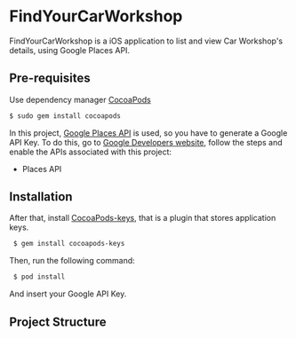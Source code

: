 # FindYourCarWorkshop

FindYourCarWorkshop is a iOS application to list and view Car Workshop's details, using Google Places API.

<!-- include screenshots -->

## Pre-requisites

Use dependency manager [CocoaPods](https://cocoapods.org)

```bash
$ sudo gem install cocoapods
```

In this project, [Google Places API](https://developers.google.com/places/web-service/intro) is used, so you have to generate a Google API Key. To do this, go to [Google Developers website](https://developers.google.com/maps/gmp-get-started), follow the steps and enable the APIs associated with this project: 

* Places API
 
 ## Installation
 
 After that, install [CocoaPods-keys](https://github.com/orta/cocoapods-keys), that is a plugin that stores application keys.
 
 ```bash
  $ gem install cocoapods-keys
 ```
 
 Then, run the following command:
 
 ```bash
  $ pod install
 ```

And insert your Google API Key.
 
 ## Project Structure
 
 
